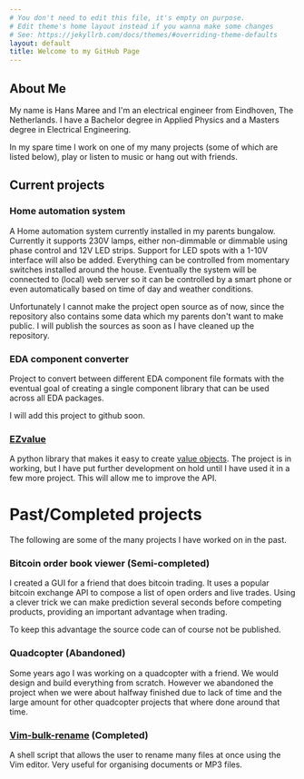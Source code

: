 ```yaml
---
# You don't need to edit this file, it's empty on purpose.
# Edit theme's home layout instead if you wanna make some changes
# See: https://jekyllrb.com/docs/themes/#overriding-theme-defaults
layout: default
title: Welcome to my GitHub Page
---
```


## About Me

My name is Hans Maree and I'm an electrical engineer from Eindhoven, The
Netherlands. I have a Bachelor degree in Applied Physics and a Masters degree
in Electrical Engineering.

In my spare time I work on one of my many projects (some of which are listed
below), play or listen to music or hang out with friends.

## Current projects

### Home automation system

A Home automation system currently installed in my parents bungalow. Currently
it supports 230V lamps, either non-dimmable or dimmable using phase control and
12V LED strips. Support for LED spots with a 1-10V interface will also be
added. Everything can be controlled from momentary switches installed around
the house. Eventually the system will be connected to (local) web server so it
can be controlled by a smart phone or even automatically based on time of day
and weather conditions.

Unfortunately I cannot make the project open source as of now, since the
repository also contains some data which my parents don't want to make public.
I will publish the sources as soon as I have cleaned up the repository.

### EDA component converter

Project to convert between different EDA component file formats with the
eventual goal of creating a single component library that can be used across
all EDA packages.

I will add this project to github soon.

### [EZvalue](https://github.com/snah/ezvalue)

A python library that makes it easy to create [value
objects](https://en.wikipedia.org/wiki/Value_object). The project is in
working, but I have put further development on hold until I have used it in a
few more project. This will allow me to improve the API.

# Past/Completed projects

The following are some of the many projects I have worked on in the past.

### Bitcoin order book viewer (Semi-completed)

I created a GUI for a friend that does bitcoin trading. It uses a popular
bitcoin exchange API to compose a list of open orders and live trades. Using a
clever trick we can make prediction several seconds before competing products,
providing an important advantage when trading.

To keep this advantage the source code can of course not be published.

### Quadcopter (Abandoned)

Some years ago I was working on a quadcopter with a friend. We would design
and build everything from scratch. However we abandoned the project when
we were about halfway finished due to lack of time and the large amount
for other quadcopter projects that where done around that time.

### [Vim-bulk-rename](https://github.com/snah/vim-bulk-rename) (Completed)

A shell script that allows the user to rename many files at once using the Vim
editor. Very useful for organising documents or MP3 files.
